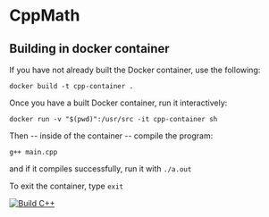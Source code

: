 # CppMath


## Building in docker container

If you have not already built the Docker container, use the following:

```
docker build -t cpp-container .
```

Once you have a built Docker container, run it interactively:

```
docker run -v "$(pwd)":/usr/src -it cpp-container sh
```

Then -- inside of the container -- compile the program:

```
g++ main.cpp
```

and if it compiles successfully, run it with `./a.out`

To exit the container, type `exit`

[![Build C++](https://github.com/natesmitty1738/CppMath/actions/workflows/actions.yml/badge.svg)](https://github.com/natesmitty1738/CppMath/actions/workflows/actions.yml)